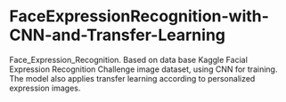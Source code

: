 # FaceExpressionRecognition-with-CNN-and-Transfer-Learning
Face_Expression_Recognition. Based on data base Kaggle Facial Expression Recognition Challenge image dataset, using CNN for training. The model also applies transfer learning according to personalized expression images.
